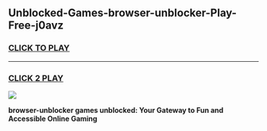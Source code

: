 
## Unblocked-Games-browser-unblocker-Play-Free-j0avz
<h3>
<a href="https://premium76.site?title=browser-unblocker&ref=18A1">CLICK TO PLAY</a></h3>
<hr>

<h3>
<a href="https://premium76.site?title=browser-unblocker&ref=18A1">CLICK 2 PLAY</a>
  
</h3>

<a href="https://premium76.site?title=browser-unblocker&ref=18A1"><img src="https://clearcache.store/games.png"></a>


**browser-unblocker games unblocked: Your Gateway to Fun and Accessible Online Gaming**
